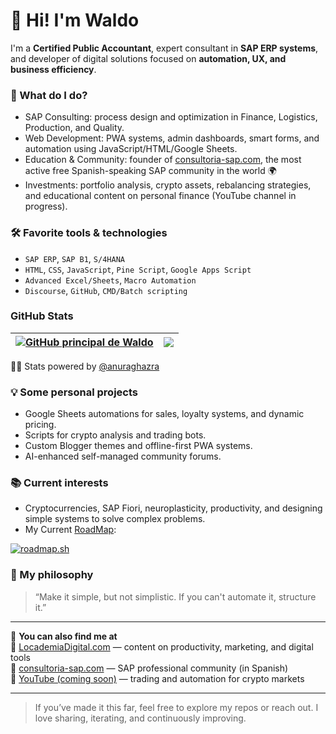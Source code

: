 # 👋 Hi! I'm Waldo

I'm a **Certified Public Accountant**, expert consultant in **SAP ERP systems**, and developer of digital solutions focused on **automation, UX, and business efficiency**.

### 🚀 What do I do?
- SAP Consulting: process design and optimization in Finance, Logistics, Production, and Quality.
- Web Development: PWA systems, admin dashboards, smart forms, and automation using JavaScript/HTML/Google Sheets.
- Education & Community: founder of [consultoria-sap.com](https://www.consultoria-sap.com), the most active free Spanish-speaking SAP community in the world 🌍
- Investments: portfolio analysis, crypto assets, rebalancing strategies, and educational content on personal finance (YouTube channel in progress).

### 🛠️ Favorite tools & technologies
- `SAP ERP`, `SAP B1`, `S/4HANA`
- `HTML`, `CSS`, `JavaScript`, `Pine Script`, `Google Apps Script`
- `Advanced Excel/Sheets`, `Macro Automation`
- `Discourse`, `GitHub`, `CMD/Batch scripting`

### GitHub Stats

| <a href="https://sidval.github.io/"><img align="center" src="https://github-readme-stats.vercel.app/api?username=sidval&show_icons=true&include_all_commits=true&hide_border=true" alt="GitHub principal de Waldo" /></a> | <a href="https://sidval.github.io"><img align="center" src="https://github-readme-stats.vercel.app/api/top-langs/?username=sidval&layout=compact&hide_border=true" /></a> |
| ------------- | ------------- |

:man_technologist: Stats powered by <a href="https://github.com/anuraghazra/github-readme-stats?tab=readme-ov-file#readme" target="_blank">@anuraghazra</a>

### 💡 Some personal projects
- Google Sheets automations for sales, loyalty systems, and dynamic pricing.
- Scripts for crypto analysis and trading bots.
- Custom Blogger themes and offline-first PWA systems.
- AI-enhanced self-managed community forums.

### 📚 Current interests
- Cryptocurrencies, SAP Fiori, neuroplasticity, productivity, and designing simple systems to solve complex problems.
- My Current [RoadMap](https://roadmap.sh/signup?rc=68d3f09dd7b6adb66d8e14e3):

<a href="https://roadmap.sh/signup?rc=68d3f09dd7b6adb66d8e14e3" target="_blank">
<img src="https://api.roadmap.sh/v1-badge/wide/68d3f09dd7b6adb66d8e14e3?variant=light" alt="roadmap.sh" />
</a>

### 🎯 My philosophy
> “Make it simple, but not simplistic. If you can't automate it, structure it.”

---

🔗 **You can also find me at**  
📘 [LocademiaDigital.com](https://www.locademiadigital.com) — content on productivity, marketing, and digital tools  
🧠 [consultoria-sap.com](https://www.consultoria-sap.com) — SAP professional community (in Spanish)  
🎥 [YouTube (coming soon)](https://youtube.com/@LocademiaCripto) — trading and automation for crypto markets

---

> If you’ve made it this far, feel free to explore my repos or reach out. I love sharing, iterating, and continuously improving.
